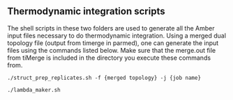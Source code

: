## Thermodynamic integration scripts

The shell scripts in these two folders are used to generate all the Amber input files necessary to do thermodynamic integration. Using a merged dual topology file (output from timerge in parmed), one can generate the input files using the commands listed below. Make sure that the merge.out file from tiMerge is included in the directory you execute these commands from.

``./struct_prep_replicates.sh -f {merged topology} -j {job name}``

``./lambda_maker.sh``
